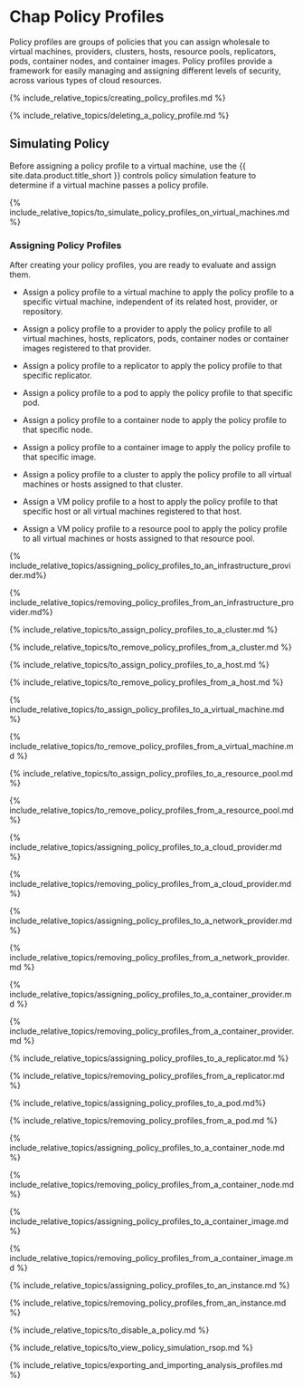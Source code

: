 # Chap Policy Profiles

Policy profiles are groups of policies that you can assign wholesale to virtual
machines, providers, clusters, hosts, resource pools, replicators, pods, container
nodes, and container images. Policy profiles provide a framework for easily managing and
assigning different levels of security, across various types of cloud resources.

{% include_relative_topics/creating_policy_profiles.md %}

{% include_relative_topics/deleting_a_policy_profile.md %}

## Simulating Policy

Before assigning a policy profile to a virtual machine, use the
{{ site.data.product.title_short }} controls policy simulation feature to determine if a
virtual machine passes a policy profile.

{% include_relative_topics/to_simulate_policy_profiles_on_virtual_machines.md %}

### Assigning Policy Profiles

After creating your policy profiles, you are ready to evaluate and assign them.

- Assign a policy profile to a virtual machine to apply the policy profile to a specific
  virtual machine, independent of its related host, provider, or repository.

- Assign a policy profile to a provider to apply the policy profile to all virtual
  machines, hosts, replicators, pods, container nodes or container images registered to
  that provider.

- Assign a policy profile to a replicator to apply the policy profile to that specific
  replicator.

- Assign a policy profile to a pod to apply the policy profile to that specific pod.

- Assign a policy profile to a container node to apply the policy profile to that
  specific node.

- Assign a policy profile to a container image to apply the policy profile to that
  specific image.

- Assign a policy profile to a cluster to apply the policy profile to all virtual
  machines or hosts assigned to that cluster.

- Assign a VM policy profile to a host to apply the policy profile to that specific host
  or all virtual machines registered to that host.

- Assign a VM policy profile to a resource pool to apply the policy profile to all
  virtual machines or hosts assigned to that resource pool.

{% include_relative_topics/assigning_policy_profiles_to_an_infrastructure_provider.md%}

{% include_relative_topics/removing_policy_profiles_from_an_infrastructure_provider.md%}

{% include_relative_topics/to_assign_policy_profiles_to_a_cluster.md %}

{% include_relative_topics/to_remove_policy_profiles_from_a_cluster.md %}

{% include_relative_topics/to_assign_policy_profiles_to_a_host.md %}

{% include_relative_topics/to_remove_policy_profiles_from_a_host.md %}

{% include_relative_topics/to_assign_policy_profiles_to_a_virtual_machine.md %}

{% include_relative_topics/to_remove_policy_profiles_from_a_virtual_machine.md %}

{% include_relative_topics/to_assign_policy_profiles_to_a_resource_pool.md %}

{% include_relative_topics/to_remove_policy_profiles_from_a_resource_pool.md %}

{% include_relative_topics/assigning_policy_profiles_to_a_cloud_provider.md %}

{% include_relative_topics/removing_policy_profiles_from_a_cloud_provider.md %}

{% include_relative_topics/assigning_policy_profiles_to_a_network_provider.md %}

{% include_relative_topics/removing_policy_profiles_from_a_network_provider.md %}

{% include_relative_topics/assigning_policy_profiles_to_a_container_provider.md %}

{% include_relative_topics/removing_policy_profiles_from_a_container_provider.md %}

{% include_relative_topics/assigning_policy_profiles_to_a_replicator.md %}

{% include_relative_topics/removing_policy_profiles_from_a_replicator.md %}

{% include_relative_topics/assigning_policy_profiles_to_a_pod.md%}

{% include_relative_topics/removing_policy_profiles_from_a_pod.md %}

{% include_relative_topics/assigning_policy_profiles_to_a_container_node.md %}

{% include_relative_topics/removing_policy_profiles_from_a_container_node.md %}

{% include_relative_topics/assigning_policy_profiles_to_a_container_image.md %}

{% include_relative_topics/removing_policy_profiles_from_a_container_image.md %}

{% include_relative_topics/assigning_policy_profiles_to_an_instance.md %}

{% include_relative_topics/removing_policy_profiles_from_an_instance.md %}

{% include_relative_topics/to_disable_a_policy.md %}

{% include_relative_topics/to_view_policy_simulation_rsop.md %}

{% include_relative_topics/exporting_and_importing_analysis_profiles.md %}
